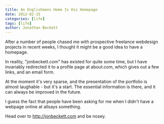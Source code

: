 ```yaml
---
title: An Englishmans Home Is His Homepage
date: 2012-02-15
categories: [life]
tags: [life]
author: Jonathan Beckett
---
```


After a number of people chased me with prospective freelance webdesign projects in recent weeks, I thought it might be a good idea to have a homepage.

In reality, "jonbeckett.com" has existed for quite some time, but I have invariably redirected it to a profile page at about.com, which gives out a few links, and an email form.

At the moment it's very sparse, and the presentation of the portfolio is almost laughable - but it's a start. The essential information is there, and it can always be improved in the future.

I guess the fact that people have been asking for me when I didn't have a webpage online at allsays something.

Head over to http://jonbeckett.com and be nosey.